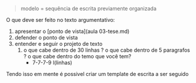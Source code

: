 >modelo = sequência de escrita previamente organizada 

O que deve ser feito no texto argumentativo:
1. apresentar o [ponto de vista](aula 03-tese.md)
2. defender o ponto de vista 
3. entender e seguir o projeto de texto
	1. o que cabe dentro de 30 linhas ? o que cabe dentro de  5 paragrafos ? o que cabe dentro do temo que você tem?
		- 7-7-7-9 l(linhas)

Tendo isso em mente é possivel criar um template de escrita a ser seguido 

